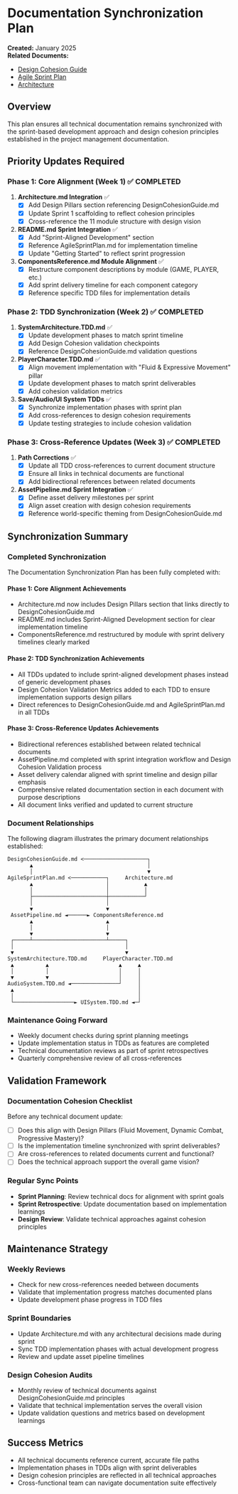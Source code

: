 # Documentation Synchronization Plan
**Created:** January 2025  
**Related Documents:**
- [Design Cohesion Guide](../04_Project_Management/DesignCohesionGuide.md)
- [Agile Sprint Plan](../04_Project_Management/AgileSprintPlan.md)
- [Architecture](Architecture.md)

## Overview
This plan ensures all technical documentation remains synchronized with the sprint-based development approach and design cohesion principles established in the project management documentation.

## Priority Updates Required

### Phase 1: Core Alignment (Week 1) ✅ COMPLETED
1. **Architecture.md Integration** ✅
   - [x] Add Design Pillars section referencing DesignCohesionGuide.md
   - [x] Update Sprint 1 scaffolding to reflect cohesion principles
   - [x] Cross-reference the 11 module structure with design vision

2. **README.md Sprint Integration** ✅
   - [x] Add "Sprint-Aligned Development" section
   - [x] Reference AgileSprintPlan.md for implementation timeline
   - [x] Update "Getting Started" to reflect sprint progression

3. **ComponentsReference.md Module Alignment** ✅
   - [x] Restructure component descriptions by module (GAME, PLAYER, etc.)
   - [x] Add sprint delivery timeline for each component category
   - [x] Reference specific TDD files for implementation details

### Phase 2: TDD Synchronization (Week 2) ✅ COMPLETED
1. **SystemArchitecture.TDD.md** ✅
   - [x] Update development phases to match sprint timeline
   - [x] Add Design Cohesion validation checkpoints
   - [x] Reference DesignCohesionGuide.md validation questions

2. **PlayerCharacter.TDD.md** ✅
   - [x] Align movement implementation with "Fluid & Expressive Movement" pillar
   - [x] Update development phases to match sprint deliverables
   - [x] Add cohesion validation metrics

3. **Save/Audio/UI System TDDs** ✅
   - [x] Synchronize implementation phases with sprint plan
   - [x] Add cross-references to design cohesion requirements
   - [x] Update testing strategies to include cohesion validation

### Phase 3: Cross-Reference Updates (Week 3) ✅ COMPLETED
1. **Path Corrections** ✅
   - [x] Update all TDD cross-references to current document structure
   - [x] Ensure all links in technical documents are functional
   - [x] Add bidirectional references between related documents

2. **AssetPipeline.md Sprint Integration** ✅
   - [x] Define asset delivery milestones per sprint
   - [x] Align asset creation with design cohesion requirements
   - [x] Reference world-specific theming from DesignCohesionGuide.md

## Synchronization Summary

### Completed Synchronization
The Documentation Synchronization Plan has been fully completed with:

#### Phase 1: Core Alignment Achievements
- Architecture.md now includes Design Pillars section that links directly to DesignCohesionGuide.md
- README.md includes Sprint-Aligned Development section for clear implementation timeline
- ComponentsReference.md restructured by module with sprint delivery timelines clearly marked

#### Phase 2: TDD Synchronization Achievements
- All TDDs updated to include sprint-aligned development phases instead of generic development phases
- Design Cohesion Validation Metrics added to each TDD to ensure implementation supports design pillars
- Direct references to DesignCohesionGuide.md and AgileSprintPlan.md in all TDDs

#### Phase 3: Cross-Reference Updates Achievements
- Bidirectional references established between related technical documents
- AssetPipeline.md completed with sprint integration workflow and Design Cohesion Validation process
- Asset delivery calendar aligned with sprint timeline and design pillar emphasis
- Comprehensive related documentation section in each document with purpose descriptions
- All document links verified and updated to current structure

### Document Relationships
The following diagram illustrates the primary document relationships established:

```
DesignCohesionGuide.md <────────────────────┐
       ▲                                    │
       │                                    ▼
AgileSprintPlan.md <───────────┐     Architecture.md
       ▲                       │           ▲
       │                       │           │
       ├───────────────────────┼───────────┘
       │                       │           
       ▼                       ▼           
 AssetPipeline.md ◄──────► ComponentsReference.md
       ▲                       ▲
       │                       │
       ▼                       ▼
 ┌─────┴───────────────────────┴─────┐
 │                                   │
 ▼                                   ▼
SystemArchitecture.TDD.md     PlayerCharacter.TDD.md
 ▲          ▲                      ▲     ▲
 │          │                      │     │
 ▼          ▼                      │     │
AudioSystem.TDD.md ◄───────────────┘     │
 ▲                                       │
 │                                       │
 └───────────────────► UISystem.TDD.md ◄─┘
```

### Maintenance Going Forward
- Weekly document checks during sprint planning meetings
- Update implementation status in TDDs as features are completed
- Technical documentation reviews as part of sprint retrospectives
- Quarterly comprehensive review of all cross-references

## Validation Framework

### Documentation Cohesion Checklist
Before any technical document update:
- [ ] Does this align with Design Pillars (Fluid Movement, Dynamic Combat, Progressive Mastery)?
- [ ] Is the implementation timeline synchronized with sprint deliverables?
- [ ] Are cross-references to related documents current and functional?
- [ ] Does the technical approach support the overall game vision?

### Regular Sync Points
- **Sprint Planning**: Review technical docs for alignment with sprint goals
- **Sprint Retrospective**: Update documentation based on implementation learnings
- **Design Review**: Validate technical approaches against cohesion principles

## Maintenance Strategy

### Weekly Reviews
- Check for new cross-references needed between documents
- Validate that implementation progress matches documented plans
- Update development phase progress in TDD files

### Sprint Boundaries
- Update Architecture.md with any architectural decisions made during sprint
- Sync TDD implementation phases with actual development progress
- Review and update asset pipeline timelines

### Design Cohesion Audits
- Monthly review of technical documents against DesignCohesionGuide.md principles
- Validate that technical implementation serves the overall vision
- Update validation questions and metrics based on development learnings

## Success Metrics
- All technical documents reference current, accurate file paths
- Implementation phases in TDDs align with sprint deliverables
- Design cohesion principles are reflected in all technical approaches
- Cross-functional team can navigate documentation suite effectively
